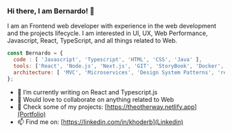 ### Hi there, I am Bernardo! 👋

I am an Frontend web developer with experience in the web development and the projects lifecycle. I am interested in UI, UX, Web Performance, Javascript, React, TypeScript, and all things related to Web.

```js
const Bernardo = {
  code : [ 'Javascript', 'Typescript', 'HTML', 'CSS', 'Java' ],
  tools: ['React', 'Node.js', 'Next.js', 'GIT', 'StoryBook', 'Docker', 'MongoDB'], 
  architecture: [ 'MVC', 'Microservices', 'Design System Patterns', 'responsive-web-design' ] ,
};

```


- 🔭 I’m currently writing on React and Typescript.js
- 👯 Would love to collaborate on anything related to Web
- 🌱 Check some of my projects: [https://theotherway.netlify.app](Portfolio)
- 📫 Find me on: [https://linkedin.com/in/khoderb](Linkedin)


